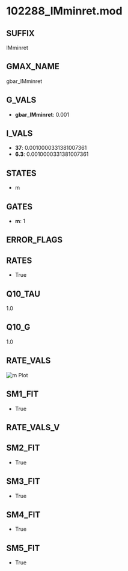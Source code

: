# 102288_IMminret.mod

## SUFFIX

IMminret

## GMAX_NAME

gbar_IMminret

## G_VALS

- **gbar_IMminret**: 0.001

## I_VALS

- **37**: 0.0010000331381007361
- **6.3**: 0.0010000331381007361

## STATES

- m

## GATES

- **m**: 1

## ERROR_FLAGS


## RATES

- True

## Q10_TAU

1.0

## Q10_G

1.0

## RATE_VALS

![m Plot](/Users/pbozelos/Dropbox/icg-Chai-Panos/supermodels/output_markdown_files/K/102288_IMminret.mod/images/m.png)

## SM1_FIT

- True

## RATE_VALS_V

## SM2_FIT

- True

## SM3_FIT

- True

## SM4_FIT

- True

## SM5_FIT

- True

